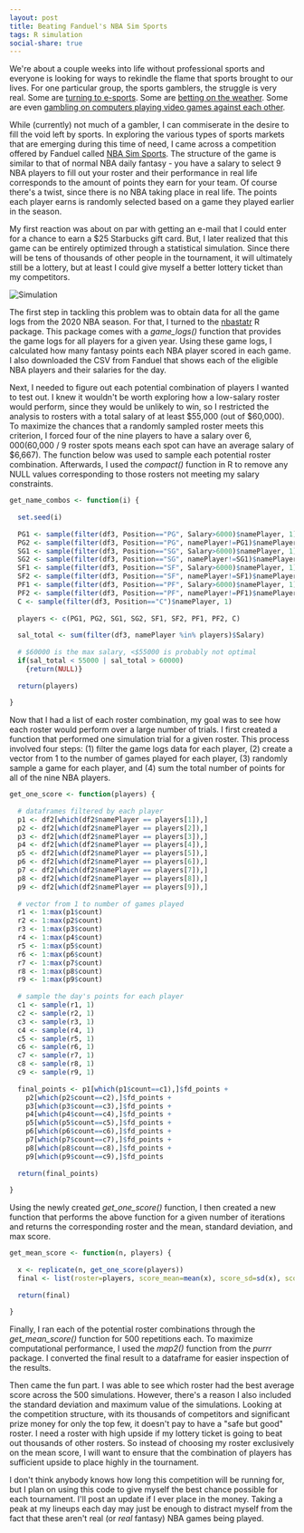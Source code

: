 ```yaml
---
layout: post
title: Beating Fanduel's NBA Sim Sports
tags: R simulation
social-share: true
---
```


We're about a couple weeks into life without professional sports and everyone is looking for ways to rekindle the flame that sports brought to our lives. For one particular group, the sports gamblers, the struggle is very real. Some are [turning to e-sports](https://www.draftkings.com/fantasy-league-of-legends). Some are [betting on the weather](https://betonweather.io/). Some are even [gambling on computers playing video games against each other](https://www.fanduel.com/awesemocontests).

While (currently) not much of a gambler, I can commiserate in the desire to fill the void left by sports. In exploring the various types of sports markets that are emerging during this time of need, I came across a competition offered by Fanduel called [NBA Sim Sports](https://www.fanduel.com/sim-sports-nba). The structure of the game is similar to that of normal NBA daily fantasy - you have a salary to select 9 NBA players to fill out your roster and their performance in real life corresponds to the amount of points they earn for your team. Of course there's a twist, since there is no NBA taking place in real life. The points each player earns is randomly selected based on a game they played earlier in the season.

My first reaction was about on par with getting an e-mail that I could enter for a chance to earn a $25 Starbucks gift card. But, I later realized that this game can be entirely optimized through a statistical simulation. Since there will be tens of thousands of other people in the tournament, it will ultimately still be a lottery, but at least I could give myself a better lottery ticket than my competitors.

![Simulation](https://github.com/pcbrendel/pcbrendel.github.io/blob/master/_posts/simulation.jpg?raw=true "Simulation")

The first step in tackling this problem was to obtain data for all the game logs from the 2020 NBA season. For that, I turned to the [nbastatr](https://github.com/abresler/nbastatR) R package. This package comes with a *game_logs()* function that provides the game logs for all players for a given year. Using these game logs, I calculated how many fantasy points each NBA player scored in each game. I also downloaded the CSV from Fanduel that shows each of the eligible NBA players and their salaries for the day.

Next, I needed to figure out each potential combination of players I wanted to test out. I knew it wouldn't be worth exploring how a low-salary roster would perform, since they would be unlikely to win, so I restricted the analysis to rosters with a total salary of at least $55,000 (out of $60,000). To maximize the chances that a randomly sampled roster meets this criterion, I forced four of the nine players to have a salary over $6,000 ($60,000 / 9 roster spots means each spot can have an average salary of $6,667). The function below was used to sample each potential roster combination. Afterwards, I used the *compact()* function in R to remove any NULL values corresponding to those rosters not meeting my salary constraints.

```r
get_name_combos <- function(i) {
  
  set.seed(i)
  
  PG1 <- sample(filter(df3, Position=="PG", Salary>6000)$namePlayer, 1)
  PG2 <- sample(filter(df3, Position=="PG", namePlayer!=PG1)$namePlayer, 1)
  SG1 <- sample(filter(df3, Position=="SG", Salary>6000)$namePlayer, 1)
  SG2 <- sample(filter(df3, Position=="SG", namePlayer!=SG1)$namePlayer, 1)
  SF1 <- sample(filter(df3, Position=="SF", Salary>6000)$namePlayer, 1)
  SF2 <- sample(filter(df3, Position=="SF", namePlayer!=SF1)$namePlayer, 1)
  PF1 <- sample(filter(df3, Position=="PF", Salary>6000)$namePlayer, 1)
  PF2 <- sample(filter(df3, Position=="PF", namePlayer!=PF1)$namePlayer, 1)
  C <- sample(filter(df3, Position=="C")$namePlayer, 1)
  
  players <- c(PG1, PG2, SG1, SG2, SF1, SF2, PF1, PF2, C)
  
  sal_total <- sum(filter(df3, namePlayer %in% players)$Salary)
  
  # $60000 is the max salary, <$55000 is probably not optimal
  if(sal_total < 55000 | sal_total > 60000) 
    {return(NULL)} 
  
  return(players)
  
}
```

Now that I had a list of each roster combination, my goal was to see how each roster would perform over a large number of trials. I  first created a function that performed one simulation trial for a given roster. This process involved four steps: (1) filter the game logs data for each player, (2) create a vector from 1 to the number of games played for each player, (3) randomly sample a game for each player, and (4) sum the total number of points for all of the nine NBA players.

```r
get_one_score <- function(players) {
  
  # dataframes filtered by each player
  p1 <- df2[which(df2$namePlayer == players[1]),]
  p2 <- df2[which(df2$namePlayer == players[2]),]
  p3 <- df2[which(df2$namePlayer == players[3]),]
  p4 <- df2[which(df2$namePlayer == players[4]),]
  p5 <- df2[which(df2$namePlayer == players[5]),]
  p6 <- df2[which(df2$namePlayer == players[6]),]
  p7 <- df2[which(df2$namePlayer == players[7]),]
  p8 <- df2[which(df2$namePlayer == players[8]),]
  p9 <- df2[which(df2$namePlayer == players[9]),]
  
  # vector from 1 to number of games played
  r1 <- 1:max(p1$count)
  r2 <- 1:max(p2$count)
  r3 <- 1:max(p3$count)
  r4 <- 1:max(p4$count)
  r5 <- 1:max(p5$count)
  r6 <- 1:max(p6$count)
  r7 <- 1:max(p7$count)
  r8 <- 1:max(p8$count)
  r9 <- 1:max(p9$count)
  
  # sample the day's points for each player
  c1 <- sample(r1, 1)
  c2 <- sample(r2, 1)
  c3 <- sample(r3, 1)
  c4 <- sample(r4, 1)
  c5 <- sample(r5, 1)
  c6 <- sample(r6, 1)
  c7 <- sample(r7, 1)
  c8 <- sample(r8, 1)
  c9 <- sample(r9, 1)  
  
  final_points <- p1[which(p1$count==c1),]$fd_points +
    p2[which(p2$count==c2),]$fd_points +
    p3[which(p3$count==c3),]$fd_points +
    p4[which(p4$count==c4),]$fd_points +
    p5[which(p5$count==c5),]$fd_points +
    p6[which(p6$count==c6),]$fd_points + 
    p7[which(p7$count==c7),]$fd_points + 
    p8[which(p8$count==c8),]$fd_points + 
    p9[which(p9$count==c9),]$fd_points
  
  return(final_points)
  
}
```

Using the newly created *get_one_score()* function, I then created a new function that performs the above function for a given number of iterations and returns the corresponding roster and the mean, standard deviation, and max score.

```r
get_mean_score <- function(n, players) {
  
  x <- replicate(n, get_one_score(players))
  final <- list(roster=players, score_mean=mean(x), score_sd=sd(x), score_max=max(x))
  
  return(final)
  
}
```

Finally, I ran each of the potential roster combinations through the *get_mean_score()* function for 500 repetitions each. To maximize computational performance, I used the *map2()* function from the *purrr* package. I converted the final result to a dataframe for easier inspection of the results.

Then came the fun part. I was able to see which roster had the best average score across the 500 simulations. However, there's a reason I also included the standard deviation and maximum value of the simulations. Looking at the competition structure, with its thousands of competitors and significant prize money for only the top few, it doesn't pay to have a "safe but good" roster. I need a roster with high upside if my lottery ticket is going to beat out thousands of other rosters. So instead of choosing my roster exclusively on the mean score, I will want to ensure that the combination of players has sufficient upside to place highly in the tournament.

I don't think anybody knows how long this competition will be running for, but I plan on using this code to give myself the best chance possible for each tournament. I'll post an update if I ever place in the money. Taking a peak at my lineups each day may just be enough to distract myself from the fact that these aren't real (or *real* fantasy) NBA games being played. 
